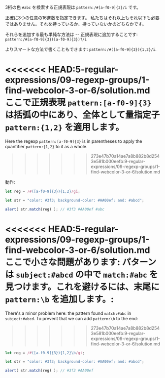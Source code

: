 3桁の色 `#abc` を検索する正規表現は `pattern:/#[a-f0-9]{3}/i` です。

正確に3つの任意の16進数を指定できます。 私たちはそれ以上もそれ以下も必要ではありません。それを持っているか、持っていないかのどちらかです。

それらを追加する最も単純な方法は -- 正規表現に追加することです: `pattern:/#[a-f0-9]{3}([a-f0-9]{3})?/i`

よりスマートな方法で書くこともできます: `pattern:/#([a-f0-9]{3}){1,2}/i`.

<<<<<<< HEAD:5-regular-expressions/09-regexp-groups/1-find-webcolor-3-or-6/solution.md
ここで正規表現 `pattern:[a-f0-9]{3}` は括弧の中にあり、全体として量指定子 `pattern:{1,2}` を適用します。
=======
Here the regexp `pattern:[a-f0-9]{3}` is in parentheses to apply the quantifier `pattern:{1,2}` to it as a whole.
>>>>>>> 273e47b70a14ae7a8b882b8d2543e581b000eefb:9-regular-expressions/09-regexp-groups/1-find-webcolor-3-or-6/solution.md

動作:

```js run
let reg = /#([a-f0-9]{3}){1,2}/gi;

let str = "color: #3f3; background-color: #AA00ef; and: #abcd";

alert( str.match(reg) ); // #3f3 #AA00ef #abc
```

<<<<<<< HEAD:5-regular-expressions/09-regexp-groups/1-find-webcolor-3-or-6/solution.md
ここで小さな問題があります: パターンは `subject:#abcd` の中で `match:#abc` を見つけます。これを避けるには、末尾に `pattern:\b` を追加します。:
=======
There's a minor problem here: the pattern found `match:#abc` in `subject:#abcd`. To prevent that we can add `pattern:\b` to the end:
>>>>>>> 273e47b70a14ae7a8b882b8d2543e581b000eefb:9-regular-expressions/09-regexp-groups/1-find-webcolor-3-or-6/solution.md

```js run
let reg = /#([a-f0-9]{3}){1,2}\b/gi;

let str = "color: #3f3; background-color: #AA00ef; and: #abcd";

alert( str.match(reg) ); // #3f3 #AA00ef
```
